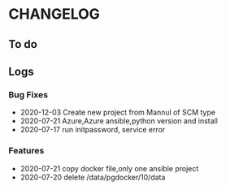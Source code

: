 # CHANGELOG

## To do


## Logs

### Bug Fixes

* 2020-12-03  Create new project from Mannul of SCM type
* 2020-07-21  Azure,Azure ansible,python version and install
* 2020-07-17  run initpassword, service error

### Features

* 2020-07-21  copy docker file,only one ansible project
* 2020-07-20  delete /data/pgdocker/10/data
